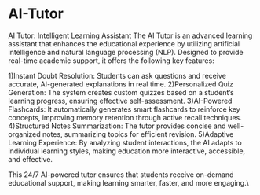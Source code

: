 # AI-Tutor

AI Tutor: Intelligent Learning Assistant
The AI Tutor is an advanced learning assistant that enhances the educational experience by utilizing artificial intelligence and natural language processing (NLP). Designed to provide real-time academic support, it offers the following key features:

1)Instant Doubt Resolution: Students can ask questions and receive accurate, AI-generated explanations in real time.
2)Personalized Quiz Generation: The system creates custom quizzes based on a student’s learning progress, ensuring effective self-assessment.
3)AI-Powered Flashcards: It automatically generates smart flashcards to reinforce key concepts, improving memory retention through active recall techniques.
4)Structured Notes Summarization: The tutor provides concise and well-organized notes, summarizing topics for efficient revision.
5)Adaptive Learning Experience: By analyzing student interactions, the AI adapts to individual learning styles, making education more interactive, accessible, and effective.

This 24/7 AI-powered tutor ensures that students receive on-demand educational support, making learning smarter, faster, and more engaging.\
